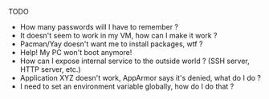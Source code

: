 TODO

- How many passwords will I have to remember ?
- It doesn't seem to work in my VM, how can I make it work ?
- Pacman/Yay doesn't want me to install packages, wtf ?
- Help! My PC won't boot anymore!
- How can I expose internal service to the outside world ? (SSH server, HTTP server, etc.)
- Application XYZ doesn't work, AppArmor says it's denied, what do I do ?
- I need to set an environment variable globally, how do I do that ?
